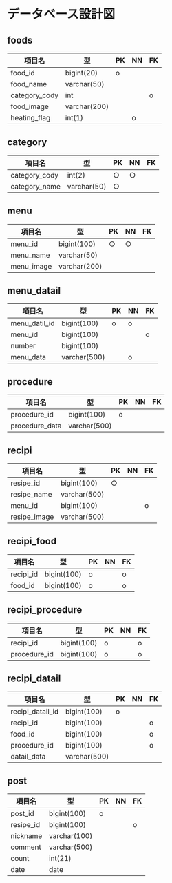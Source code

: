 # データベース設計図

## foods
|項目名|型|PK|NN|FK|
|-----|--|--|--|--|
|food_id|bigint(20)|o|||
|food_name|varchar(50)||||
|category_cody|int|||o|
|food_image|varchar(200)||||
|heating_flag|int(1)||o||


## category
|項目名|型|PK|NN|FK|
|-----|--|--|--|--|
|category_cody|int(2)|○|○||
|category_name|varchar(50)|○|||


## menu
|項目名|型|PK|NN|FK|
|-----|--|--|--|--|
|menu_id|bigint(100)|○|○||
|menu_name|varchar(50)||||
|menu_image|varchar(200)||||


## menu_datail
|項目名|型|PK|NN|FK|
|-----|--|--|--|--|
|menu_datil_id|bigint(100)|o|o||
|menu_id|bigint(100)|||o|
|number|bigint(100)||||
|menu_data|varchar(500)||o||


## procedure
|項目名|型|PK|NN|FK|
|-----|--|--|--|--|
|procedure_id|bigint(100)|o|||
|procedure_data|varchar(500)||||



##  recipi
|項目名|型|PK|NN|FK|
|-----|--|--|--|--|
|resipe_id|bigint(100)|○|||
|resipe_name|varchar(500)||||
|menu_id|bigint(100)|||o|
|resipe_image|varchar(500)||||

## recipi_food
|項目名|型|PK|NN|FK|
|-----|--|--|--|--|
|recipi_id|bigint(100)|o||o|
|food_id|bigint(100)|o||o|

## recipi_procedure
|項目名|型|PK|NN|FK|
|-----|--|--|--|--|
|recipi_id|bigint(100)|o||o|
|procedure_id|bigint(100)|o||o|

## recipi_datail
|項目名|型|PK|NN|FK|
|-----|--|--|--|--|
|recipi_datail_id|bigint(100)|o|||
|recipi_id|bigint(100)|||o|
|food_id|bigint(100)|||o|
|procedure_id|bigint(100)|||o|
|datail_data|varchar(500)||||

## post
|項目名|型|PK|NN|FK|
|-----|--|--|--|--|
|post_id|bigint(100)|o|||
|resipe_id|bigint(100)|||o|
|nickname|varchar(100)||||
|comment|varchar(500)||||
|count|int(21)||||
|date|date||||
